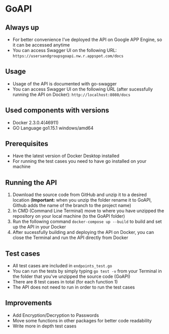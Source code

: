 # GoAPI

## Always up
- For better convenience I've deployed the API on Google APP Engine, so it can be accessed anytime
- You can access Swagger UI on the following URL: `https://usersandgroupsgoapi.nw.r.appspot.com/docs`

## Usage
- Usage of the API is documented with go-swagger
- You can access Swagger UI on the following URL (after sucessfully running the API on Docker): `http://localhost:8080/docs`

## Used components with versions
- Docker 2.3.0.4(46911)
- GO Language go1.15.1 windows/amd64

## Prerequisites
- Have the latest version of Docker Desktop installed
- For running the test cases you need to have go installed on your machine

## Running the API
1. Download the source code from GitHub and unzip it to a desired location (**Important:** when you unzip the folder rename it to GoAPI, Github adds the name of the branch to the project name)
2. In CMD (Command Line Terminal) move to where you have unzipped the repository on your local machine (to the GoAPI folder)
3. Run the following command `docker-compose up --build` to build and set up the API in your Docker
4. After sucessfully building and deploying the API on Docker, you can close the Terminal and run the API directly from Docker

## Test cases
- All test cases are included in `endpoints_test.go`
- You can run the tests by simply typing `go test -v` from your Terminal in the folder that you've unzipped the source code (GoAPI)
- There are 8 test cases in total (for each function 1)
- The API does not need to run in order to run the test cases

## Improvements
- Add Encryption/Decryption to Passwords
- Move some functions in other packages for better code readability
- Write more in depth test cases